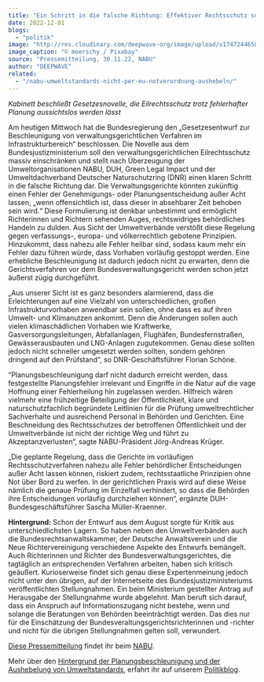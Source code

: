 ```yaml
---
title: "Ein Schritt in die falsche Richtung: Effektiver Rechtsschutz soll für vermeintliche Planungsbeschleunigung geopfert werden"
date: 2022-12-01
blogs: 
  - "politik"
image: "http://res.cloudinary.com/deepwave-org/image/upload/v1747244658/deepwave.org/windmill-g4f6e8fa7c_1920.jpg"
image_caption: "© moerschy / Pixabay"
source: "Pressemitteilung, 30.11.22, NABU"
author: "DEEPWAVE"
related: 
  - "/nabu-umweltstandards-nicht-per-eu-notverordnung-aushebeln/"
---
```


_Kabinett beschließt Gesetzesnovelle, die Eilrechtsschutz trotz fehlerhafter Planung aussichtslos werden lässt_

Am heutigen Mittwoch hat die Bundesregierung den „Gesetzesentwurf zur Beschleunigung von verwaltungsgerichtlichen Verfahren im Infrastrukturbereich“ beschlossen. Die Novelle aus dem Bundesjustizministerium soll den verwaltungsgerichtlichen Eilrechtsschutz massiv einschränken und stellt nach Überzeugung der Umweltorganisationen NABU, DUH, Green Legal Impact und der Umweltdachverband Deutscher Naturschutzring (DNR) einen klaren Schritt in die falsche Richtung dar. Die Verwaltungsgerichte könnten zukünftig einen Fehler der Genehmigungs- oder Planungsentscheidung außer Acht lassen, „wenn offensichtlich ist, dass dieser in absehbarer Zeit behoben sein wird.“ Diese Formulierung ist denkbar unbestimmt und ermöglicht Richterinnen und Richtern sehenden Auges, rechtswidriges behördliches Handeln zu dulden. Aus Sicht der Umweltverbände verstößt diese Regelung gegen verfassungs-, europa- und völkerrechtlich gebotene Prinzipien. Hinzukommt, dass nahezu alle Fehler heilbar sind, sodass kaum mehr ein Fehler dazu führen würde, dass Vorhaben vorläufig gestoppt werden. Eine erhebliche Beschleunigung ist dadurch jedoch nicht zu erwarten, denn die Gerichtsverfahren vor dem Bundesverwaltungsgericht werden schon jetzt äußerst zügig durchgeführt.

„Aus unserer Sicht ist es ganz besonders alarmierend, dass die Erleichterungen auf eine Vielzahl von unterschiedlichen, großen Infrastrukturvorhaben anwendbar sein sollen, ohne dass es auf ihren Umwelt- und Klimanutzen ankommt. Denn die Änderungen sollen auch vielen klimaschädlichen Vorhaben wie Kraftwerke, Gasversorgungsleitungen, Abfallanlagen, Flughäfen, Bundesfernstraßen, Gewässerausbauten und LNG-Anlagen zugutekommen. Genau diese sollten jedoch nicht schneller umgesetzt werden sollten, sondern gehören dringend auf den Prüfstand“, so DNR-Geschäftsführer Florian Schöne.

“Planungsbeschleunigung darf nicht dadurch erreicht werden, dass festgestellte Planungsfehler irrelevant und Eingriffe in die Natur auf die vage Hoffnung einer Fehlerheilung hin zugelassen werden. Hilfreich wären vielmehr eine frühzeitige Beteiligung der Öffentlichkeit, klare und naturschutzfachlich begründete Leitlinien für die Prüfung umweltrechtlicher Sachverhalte und ausreichend Personal in Behörden und Gerichten. Eine Beschneidung des Rechtsschutzes der betroffenen Öffentlichkeit und der Umweltverbände ist nicht der richtige Weg und führt zu Akzeptanzverlusten“, sagte NABU-Präsident Jörg-Andreas Krüger.

„Die geplante Regelung, dass die Gerichte im vorläufigen Rechtsschutzverfahren nahezu alle Fehler behördlicher Entscheidungen außer Acht lassen können, riskiert zudem, rechtsstaatliche Prinzipien ohne Not über Bord zu werfen. In der gerichtlichen Praxis wird auf diese Weise nämlich die genaue Prüfung im Einzelfall verhindert, so dass die Behörden ihre Entscheidungen vorläufig durchziehen können“, ergänzte DUH-Bundesgeschäftsführer Sascha Müller-Kraenner.

**Hintergrund:** Schon der Entwurf aus dem August sorgte für Kritik aus unterschiedlichsten Lagern. So haben neben den Umweltverbänden auch die Bundesrechtsanwaltskammer, der Deutsche Anwaltsverein und die Neue Richtervereinigung verschiedene Aspekte des Entwurfs bemängelt. Auch Richterinnen und Richter des Bundesverwaltungsgerichtes, die tagtäglich an entsprechenden Verfahren arbeiten, haben sich kritisch geäußert. Kurioserweise findet sich genau diese Expertenmeinung jedoch nicht unter den übrigen, auf der Internetseite des Bundesjustizministeriums veröffentlichten Stellungnahmen. Ein beim Ministerium gestellter Antrag auf Herausgabe der Stellungnahme wurde abgelehnt. Man beruft sich darauf, dass ein Anspruch auf Informationszugang nicht bestehe, wenn und solange die Beratungen von Behörden beeinträchtigt werden. Das dies nur für die Einschätzung der Bundesveraltungsgerichtsrichterinnen und -richter und nicht für die übrigen Stellungnahmen gelten soll, verwundert.

[Diese Pressemitteilung](https://www.nabu.de/presse/pressemitteilungen/index.php?popup=true&show=36262&db=presseservice) findet ihr beim [NABU](https://www.nabu.de/).

Mehr über den [Hintergrund der Planungsbeschleunigung und der Aushebelung von Umweltstandards](https://www.deepwave.org/nabu-umweltstandards-nicht-per-eu-notverordnung-aushebeln/), erfahrt ihr auf unserem [Politikblog](https://www.deepwave.org/blogs/politik/).
